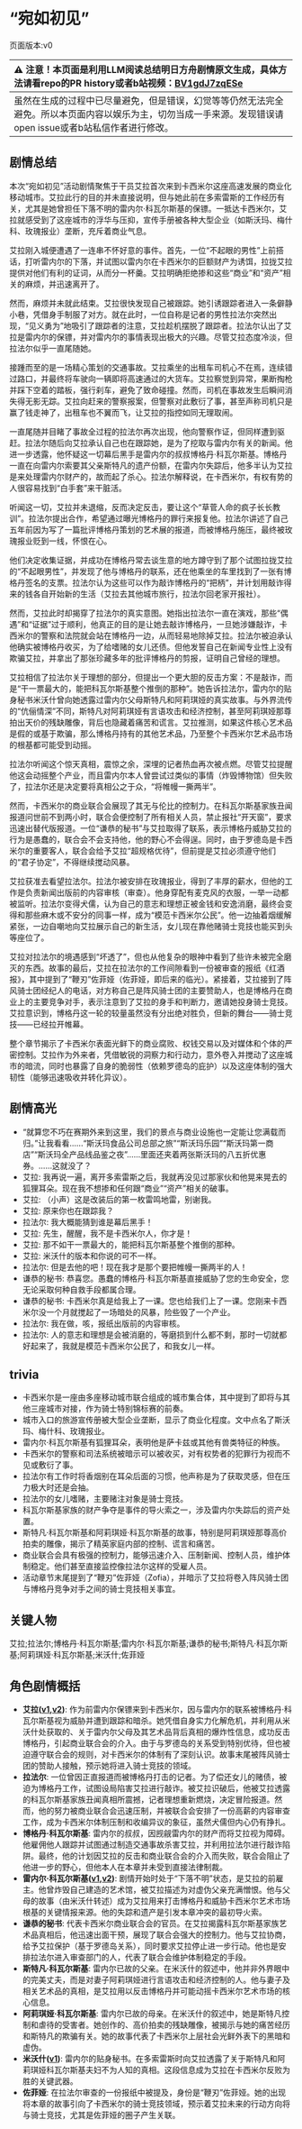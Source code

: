 # “宛如初见”
页面版本:v0
 

| :warning: 注意！本页面是利用LLM阅读总结明日方舟剧情原文生成，具体方法请看repo的PR history或者b站视频：[BV1gdJ7zqESe](https://www.bilibili.com/video/BV1gdJ7zqESe/)         |
|:----------------------------|
| 虽然在生成的过程中已尽量避免，但是错误，幻觉等等仍然无法完全避免。所以本页面内容以娱乐为主，切勿当成一手来源。发现错误请open issue或者b站私信作者进行修改。|



## 剧情总结
本次“宛如初见”活动剧情聚焦于干员艾拉首次来到卡西米尔这座高速发展的商业化移动城市。艾拉此行的目的并未直接说明，但与她此前在多索雷斯的工作经历有关，尤其是她曾担任下落不明的雷内尔·科瓦尔斯基的保镖。一抵达卡西米尔，艾拉就感受到了这座城市的浮华与压抑，宣传手册被各种大型企业（如斯沃玛、梅什科、玫瑰报业）垄断，充斥着商业气息。

艾拉刚入城便遭遇了一连串不怀好意的事件。首先，一位“不起眼的男性”上前搭话，打听雷内尔的下落，并试图以雷内尔在卡西米尔的巨额财产为诱饵，拉拢艾拉提供对他们有利的证词，从而分一杯羹。艾拉明确拒绝掺和这些“商业”和“资产”相关的麻烦，并迅速离开了。

然而，麻烦并未就此结束。艾拉很快发现自己被跟踪。她引诱跟踪者进入一条僻静小巷，凭借身手制服了对方。就在此时，一位自称是记者的男性拉法尔突然出现，“见义勇为”地吸引了跟踪者的注意，艾拉趁机摆脱了跟踪者。拉法尔认出了艾拉是雷内尔的保镖，并对雷内尔的事情表现出极大的兴趣。尽管艾拉态度冷淡，但拉法尔似乎一直尾随她。

接踵而至的是一场精心策划的交通事故。艾拉乘坐的出租车司机心不在焉，连续错过路口，并最终将车驶向一辆即将高速通过的大货车。艾拉察觉到异常，果断掏枪并踩下空着的踏板，强行刹车，避免了致命碰撞。然而，司机在事故发生后瞬间消失得无影无踪。艾拉向赶来的警察报案，但警察对此敷衍了事，甚至声称司机只是赢了钱走神了，出租车也不翼而飞，让艾拉的指控如同无理取闹。

一直尾随并目睹了事故全过程的拉法尔再次出现，他向警察作证，但同样遭到驱赶。拉法尔随后向艾拉承认自己也在跟踪她，是为了挖取与雷内尔有关的新闻。他进一步透露，他怀疑这一切幕后黑手是雷内尔的叔叔博格丹·科瓦尔斯基。博格丹一直在向雷内尔索要其父亲斯特凡的遗产份额，在雷内尔失踪后，他多半认为艾拉是来处理雷内尔财产的，故而起了杀心。拉法尔解释说，在卡西米尔，有权有势的人很容易找到“白手套”来干脏活。

听闻这一切，艾拉并未退缩，反而决定反击，要让这个“草菅人命的疯子长长教训”。拉法尔提出合作，希望通过曝光博格丹的罪行来报复他。拉法尔讲述了自己五年前因为写了一篇批评博格丹策划的艺术展的报道，而被博格丹施压，最终被玫瑰报业贬到一线，怀恨在心。

他们决定收集证据，并成功在博格丹常去谈生意的地方蹲守到了那个试图拉拢艾拉的“不起眼男性”，并发现了他与博格丹的联系，还在他乘坐的车里找到了一张有博格丹签名的支票。拉法尔认为这些可以作为敲诈博格丹的“把柄”，并计划用敲诈得来的钱各自开始新的生活（艾拉去其他城市旅行，拉法尔回老家开报社）。

然而，艾拉此时却揭穿了拉法尔的真实意图。她指出拉法尔一直在演戏，那些“偶遇”和“证据”过于顺利，他真正的目的是让她去敲诈博格丹，一旦她涉嫌敲诈，卡西米尔的警察和法院就会站在博格丹一边，从而轻易地除掉艾拉。拉法尔被迫承认他确实被博格丹收买，为了给嗜赌的女儿还债。但他发誓自己在新闻专业性上没有欺骗艾拉，并拿出了那张珍藏多年的批评博格丹的剪报，证明自己曾经的理想。

艾拉相信了拉法尔关于理想的部分，但提出一个更大胆的反击方案：不是敲诈，而是“干一票最大的，能把科瓦尔斯基整个推倒的那种”。她告诉拉法尔，雷内尔的贴身秘书米沃什曾向她透露过雷内尔父母斯特凡和阿莉琪娅的真实故事。与外界流传的“伉俪情深”不同，斯特凡对阿莉琪娅有言语攻击和经济控制，甚至阿莉琪娅那尊拍出天价的残缺雕像，背后也隐藏着痛苦和谎言。艾拉推测，如果这件核心艺术品是假的或基于欺骗，那么博格丹持有的其他艺术品，乃至整个卡西米尔艺术品市场的根基都可能受到动摇。

拉法尔听闻这个惊天真相，震惊之余，深埋的记者热血再次被点燃。尽管艾拉提醒他这会动摇整个产业，而且雷内尔本人曾尝试过类似的事情（炸毁博物馆）但失败了，拉法尔还是决定要将真相公之于众，“将帷幔一撕两半”。

然而，卡西米尔的商业联合会展现了其无与伦比的控制力。在科瓦尔斯基家族丑闻报道问世前不到两小时，联合会便控制了所有相关人员，禁止报社“开天窗”，要求迅速出替代版报道。一位“谦恭的秘书”与艾拉取得了联系，表示博格丹威胁艾拉的行为是愚蠢的，联合会不会支持他，他的野心不会得逞。同时，由于罗德岛是卡西米尔的重要客人，联合会给予艾拉“超规格优待”，但前提是艾拉必须遵守他们的“君子协定”，不得继续搅动风暴。

艾拉获准去看望拉法尔。拉法尔被安排在玫瑰报业，得到了丰厚的薪水，但他的工作是负责新闻出版前的内容审核（审查）。他身穿配有麦克风的衣服，一举一动都被监听。拉法尔变得犬儒，认为自己的意志和理想正被金钱和安逸消磨，最终会变得和那些麻木或不安分的同事一样，成为“模范卡西米尔公民”。他一边抽着烟缓解紧张，一边自嘲地向艾拉展示自己的新生活，女儿现在靠他赌骑士竞技也能买到头等座位了。

艾拉对拉法尔的境遇感到“坏透了”，但也从他复杂的眼神中看到了些许未被完全磨灭的东西。故事的最后，艾拉在拉法尔的工作间隙看到一份被审查的报纸《红酒报》，其中提到了“鞭刃”佐菲娅（佐菲娅，即后来的临光）。紧接着，艾拉接到了阵风骑士团经纪人的电话，对方称自己是阵风骑士团的主要赞助人，也是博格丹在商业上的主要竞争对手，表示注意到了艾拉的身手和判断力，邀请她投身骑士竞技。艾拉意识到，博格丹这一轮的较量虽然没有分出绝对胜负，但新的舞台——骑士竞技——已经拉开帷幕。

整个章节揭示了卡西米尔表面光鲜下的商业腐败、权钱交易以及对媒体和个体的严密控制。艾拉作为外来者，凭借敏锐的洞察力和行动力，意外卷入并搅动了这座城市的暗流，同时也暴露了自身的脆弱性（依赖罗德岛的庇护）以及这座体制的强大韧性（能够迅速吸收并转化异议）。
## 剧情高光
*   “就算您不巧在赛期外来到这里，我们的景点与商业设施也一定能让您满载而归。”让我看看......“斯沃玛食品公司总部之旅”“斯沃玛乐园”“斯沃玛第一商店”“斯沃玛全产品线品鉴之夜”......里面还夹着两张斯沃玛的八五折优惠券。......这就没了？
*   艾拉: 我再说一遍，离开多索雷斯之后，我就再没见过那家伙和他晃来晃去的狐狸耳朵。现在我不想掺和任何跟“商业”“资产”相关的破事。
*   艾拉: （小声）这是改装后的第一枚雷鸣地雷，别谢我。
*   艾拉: 原来你也在跟踪我？
*   拉法尔: 我大概能猜到谁是幕后黑手！
*   艾拉: 先生，醒醒，我不是卡西米尔人，你才是！
*   艾拉: 那不如干一票最大的，能把科瓦尔斯基整个推倒的那种。
*   艾拉: 米沃什的版本和你说的可不一样。
*   拉法尔: 但是去他的吧！现在我才是那个要把帷幔一撕两半的人！
*   谦恭的秘书: 恭喜您。愚蠢的博格丹·科瓦尔斯基直接威胁了您的生命安全，您无论采取何种自救手段都属合理。
*   谦恭的秘书: 卡西米尔真是给我上了一课。您也给我们上了一课。您刚来卡西米尔没一个月就搅起了一场暗处的风暴，险些毁了一个产业。
*   拉法尔: 我在做，咳，报纸出版前的内容审核。
*   拉法尔: 人的意志和理想是会被消磨的，等磨损到什么都不剩，那时一切就都好起来了，我就是模范卡西米尔公民了，和我女儿一样。
## trivia
*   卡西米尔是一座由多座移动城市联合组成的城市集合体，其中提到了即将与其他三座城市对接，作为骑士特别锦标赛的前奏。
*   城市入口的旅游宣传册被大型企业垄断，显示了商业化程度。文中点名了斯沃玛、梅什科、玫瑰报业。
*   雷内尔·科瓦尔斯基有狐狸耳朵，表明他是萨卡兹或其他有兽类特征的种族。
*   卡西米尔的警察和司法系统被暗示可以被收买，对有权势者的犯罪行为视而不见或敷衍了事。
*   拉法尔有工作时将香烟别在耳朵后面的习惯，他声称是为了获取灵感，但在压力极大时还是会抽。
*   拉法尔的女儿嗜赌，主要赌注对象是骑士竞技。
*   科瓦尔斯基家族的财产争夺是事件的导火索之一，涉及雷内尔失踪后的资产处置。
*   斯特凡·科瓦尔斯基和阿莉琪娅·科瓦尔斯基的故事，特别是阿莉琪娅那尊高价拍卖的雕像，揭示了精英家庭内部的控制、谎言和痛苦。
*   商业联合会具有极强的控制力，能够迅速介入、压制新闻、控制人员，维护体制稳定。他们甚至直接监控像拉法尔这样的受雇人员。
*   活动章节末尾提到了“鞭刃”佐菲娅（Zofia），并暗示了艾拉将卷入阵风骑士团与博格丹竞争对手之间的骑士竞技相关事宜。
## 关键人物
艾拉;拉法尔;博格丹·科瓦尔斯基;雷内尔·科瓦尔斯基;谦恭的秘书;斯特凡·科瓦尔斯基;阿莉琪娅·科瓦尔斯基;米沃什;佐菲娅
## 角色剧情概括
-   **艾拉([v1](../chars/char_4123_ela.md),[v2](../char_v3/char_4123_ela.md))**: 作为前雷内尔保镖来到卡西米尔，因与雷内尔的联系被博格丹·科瓦尔斯基视为威胁并遭到跟踪和暗杀。她凭借自身实力化解危机，并利用从米沃什处获取的、关于雷内尔父母及其艺术品背后真相的爆炸性信息，成功反击博格丹，引起商业联合会的介入。由于与罗德岛的关系受到特别优待，但也被迫遵守联合会的规则，对卡西米尔的体制有了深刻认识。故事末尾被阵风骑士团的赞助人接触，预示她将进入骑士竞技的领域。
-   **拉法尔**: 一位曾因正直报道而被博格丹打击的记者。为了偿还女儿的赌债，被迫为博格丹工作，试图设局陷害艾拉进行敲诈。被艾拉识破后，他被艾拉透露的科瓦尔斯基家族丑闻真相所震撼，记者理想重新燃烧，决定冒险报道。然而，他的努力被商业联合会迅速压制，并被联合会安排了一份高薪的内容审查工作，成为卡西米尔体制压制和收编异议的象征，虽然犬儒但内心仍有挣扎。
-   **博格丹·科瓦尔斯基**: 雷内尔的叔叔，因觊觎雷内尔的财产而将艾拉视为障碍。他雇佣他人跟踪并试图通过制造交通事故杀害艾拉，并利用拉法尔进行敲诈陷阱。最终，他的计划因艾拉的反击和商业联合会的介入而失败，联合会阻止了他进一步的野心，但他本人在本章并未受到直接法律制裁。
-   **雷内尔·科瓦尔斯基([v1](../chars/extended_char_9d2b63.md),[v2](../char_v3/extended_char_9d2b63.md))**: 剧情开始时处于“下落不明”状态，是艾拉的前雇主。他曾炸毁自己建造的艺术馆，被艾拉描述为对虚伪父亲充满憎恨。他与父母的故事（由米沃什转述）成为艾拉用来打击博格丹和威胁卡西米尔艺术市场根基的关键情报来源。他的失踪和遗产是引发本章冲突的最初导火索。
-   **谦恭的秘书**: 代表卡西米尔商业联合会的官员。在艾拉揭露科瓦尔斯基家族艺术品真相后，他迅速出面干预，展现了联合会强大的控制力。他与艾拉协商，给予艾拉保护（基于罗德岛关系），同时要求艾拉停止进一步行动。他也是安排拉法尔进入审查部门的人，代表了联合会维护体制稳定的手段。
-   **斯特凡·科瓦尔斯基**: 雷内尔已故的父亲。在米沃什的叙述中，他并非外界眼中的完美丈夫，而是对妻子阿莉琪娅进行言语攻击和经济控制的人。他与妻子及相关艺术品的真相，是艾拉用以反击博格丹并可能动摇卡西米尔艺术市场的核心信息。
-   **阿莉琪娅·科瓦尔斯基**: 雷内尔已故的母亲。在米沃什的叙述中，她是斯特凡控制和虐待的受害者。她创作的、高价拍卖的残缺雕像，被揭示与她的痛苦经历和斯特凡的欺骗有关。她的故事代表了卡西米尔上层社会光鲜外表下的黑暗和虚伪。
-   **米沃什([v1](../chars/extended_char_mi_wo_shen.md))**: 雷内尔的贴身秘书。在多索雷斯时向艾拉透露了关于斯特凡和阿莉琪娅科瓦尔斯基夫妇不为人知的真相。这段信息成为艾拉在卡西米尔反败为胜的关键武器。
-   **佐菲娅**: 在拉法尔审查的一份报纸中被提及，身份是“鞭刃”佐菲娅。她的出现将本章的故事引向了卡西米尔的骑士竞技领域，预示着艾拉未来的行动方向将与骑士竞技，尤其是佐菲娅的圈子产生关联。